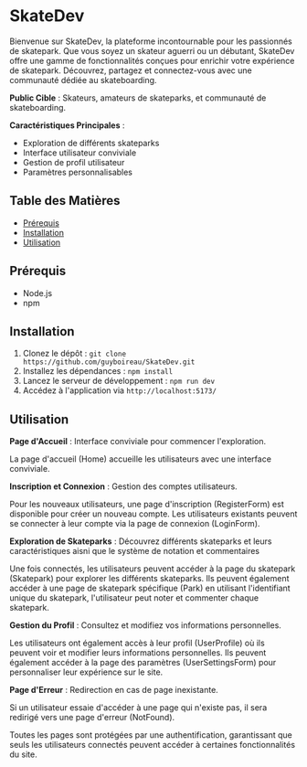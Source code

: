 # SkateDev

Bienvenue sur SkateDev, la plateforme incontournable pour les passionnés de skatepark. Que vous soyez un skateur aguerri ou un débutant, SkateDev offre une gamme de fonctionnalités conçues pour enrichir votre expérience de skatepark. Découvrez, partagez et connectez-vous avec une communauté dédiée au skateboarding.

**Public Cible** : Skateurs, amateurs de skateparks, et communauté de skateboarding.

**Caractéristiques Principales** :
- Exploration de différents skateparks
- Interface utilisateur conviviale
- Gestion de profil utilisateur
- Paramètres personnalisables

## Table des Matières
- [Prérequis](#prérequis)
- [Installation](#installation)
- [Utilisation](#utilisation)

## Prérequis
- Node.js
- npm 

## Installation
1. Clonez le dépôt : `git clone https://github.com/guyboireau/SkateDev.git`
2. Installez les dépendances : `npm install`
3. Lancez le serveur de développement : `npm run dev`
4. Accédez à l'application via `http://localhost:5173/`

## Utilisation

 **Page d'Accueil** : Interface conviviale pour commencer l'exploration.

La page d'accueil (Home) accueille les utilisateurs avec une interface conviviale.

**Inscription et Connexion** : Gestion des comptes utilisateurs.


Pour les nouveaux utilisateurs, une page d'inscription (RegisterForm) est disponible pour créer un nouveau compte. Les utilisateurs existants peuvent se connecter à leur compte via la page de connexion (LoginForm).

**Exploration de Skateparks** : Découvrez différents skateparks et leurs caractéristiques aisni que le système de notation et commentaires


Une fois connectés, les utilisateurs peuvent accéder à la page du skatepark (Skatepark) pour explorer les différents skateparks. Ils peuvent également accéder à une page de skatepark spécifique (Park) en utilisant l'identifiant unique du skatepark, l'utilisateur peut noter et commenter chaque skatepark.

**Gestion du Profil** : Consultez et modifiez vos informations personnelles.


Les utilisateurs ont également accès à leur profil (UserProfile) où ils peuvent voir et modifier leurs informations personnelles. Ils peuvent également accéder à la page des paramètres (UserSettingsForm) pour personnaliser leur expérience sur le site.

**Page d'Erreur** : Redirection en cas de page inexistante.

Si un utilisateur essaie d'accéder à une page qui n'existe pas, il sera redirigé vers une page d'erreur (NotFound).

Toutes les pages sont protégées par une authentification, garantissant que seuls les utilisateurs connectés peuvent accéder à certaines fonctionnalités du site.


